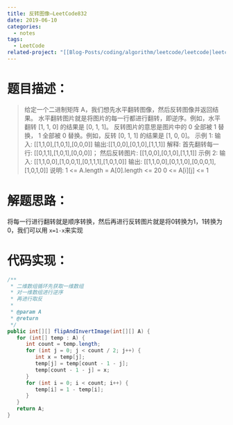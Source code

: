 ```yaml
---
title: 反转图像—LeetCode832
date: 2019-06-10
categories:
  - notes
tags:
  - LeetCode
related-project: "[[Blog-Posts/coding/algorithm/leetcode/leetcode|leetcode]]"
---
```


# 题目描述：

> 给定一个二进制矩阵 A，我们想先水平翻转图像，然后反转图像并返回结果。
> 水平翻转图片就是将图片的每一行都进行翻转，即逆序。例如，水平翻转 \[1, 1, 0] 的结果是 \[0, 1, 1]。
> 反转图片的意思是图片中的 0 全部被 1 替换， 1 全部被 0 替换。例如，反转 \[0, 1, 1] 的结果是 \[1, 0, 0]。
> 示例 1:
> 输入: \[\[1,1,0],\[1,0,1],\[0,0,0]]
> 输出:\[\[1,0,0],\[0,1,0],\[1,1,1]]
> 解释: 首先翻转每一行: \[\[0,1,1],\[1,0,1],\[0,0,0]]；
> 然后反转图片: \[\[1,0,0],\[0,1,0],\[1,1,1]]
> 示例 2:
> 输入: \[\[1,1,0,0],\[1,0,0,1],\[0,1,1,1],\[1,0,1,0]]
> 输出: \[\[1,1,0,0],\[0,1,1,0],\[0,0,0,1],\[1,0,1,0]]
> 说明:
> 1 <= A.length = A\[0].length <= 20
> 0 <= A\[i]\[j] <= 1

# 解题思路：

将每一行进行翻转就是顺序转换，然后再进行反转图片就是将0转换为1，1转换为0，我们可以用 `x=1-x`来实现  

<!--more-->

# 代码实现：

```java
/**
 * 二维数组循环先获取一维数组
 * 对一维数组进行逆序
 * 再进行取反
 *
 * @param A
 * @return
 */
public int[][] flipAndInvertImage(int[][] A) {
   for (int[] temp : A) {
      int count = temp.length;
      for (int j = 0; j < count / 2; j++) {
         int x = temp[j];
         temp[j] = temp[count - 1 - j];
         temp[count - 1 - j] = x;
      }
      for (int i = 0; i < count; i++) {
         temp[i] = 1 - temp[i];
      }
   }
   return A;
}
```